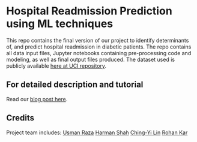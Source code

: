 # Hospital Readmission Prediction using ML techniques
This repo contains the final version of our project to identify determinants of, and predict hospital readmission in diabetic patients. The repo contains all data input files, Jupyter notebooks containing pre-processing code and modeling, as well as final output files produced. The dataset used is publicly available [here at UCI repository](https://archive.ics.uci.edu/ml/datasets/diabetes).


## For detailed description and tutorial
Read our [blog post here](https://medium.com/@uraza/how-to-use-machine-learning-to-predict-hospital-readmissions-part-1-bd137cbdba07).

## Credits
Project team includes:
[Usman Raza](https://www.linkedin.com/in/uraza/)
[Harman Shah](https://www.ischool.berkeley.edu/people/harman-shah-singh)
[Ching-Yi Lin](https://www.ischool.berkeley.edu/people/ching-yi-lin)
[Rohan Kar](https://www.ischool.berkeley.edu/people/rohan-kar)

